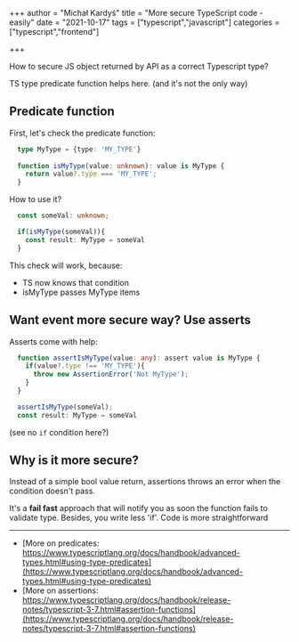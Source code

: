 +++
author = "Michał Kardyś"
title = "More secure TypeScript code - easily"
date = "2021-10-17"
tags = ["typescript","javascript"]
categories = ["typescript","frontend"]

+++

How to secure JS object returned by API as a correct Typescript type?

TS type predicate function helps here. (and it's not the only way)
<!--more-->

## Predicate function

First, let's check the predicate function:

```typescript
  type MyType = {type: 'MY_TYPE'}
    
  function isMyType(value: unknown): value is MyType {
    return value?.type === 'MY_TYPE';
  }
```

How to use it?

```typescript
  const someVal: unknown;

  if(isMyType(someVal)){
    const result: MyType = someVal
  }
```

This check will work, because: 

* TS now knows that condition 
* isMyType passes MyType items

## Want event more secure way? Use asserts

Asserts come with help:
```typescript
  function assertIsMyType(value: any): assert value is MyType {
    if(value?.type !== 'MY_TYPE'){
      throw new AssertionError('Not MyType');
    }
  }

  assertIsMyType(someVal);
  const result: MyType = someVal
```
(see no `if` condition here?)

## Why is it more secure?

Instead of a simple bool value return, assertions throws an error when the condition doesn't pass.

It's a **fail fast** approach that will notify you as soon the function fails to validate type. Besides, you write less 'if'. Code is more straightforward


* * * 

* [More on predicates:
https://www.typescriptlang.org/docs/handbook/advanced-types.html#using-type-predicates](https://www.typescriptlang.org/docs/handbook/advanced-types.html#using-type-predicates)
* [More on assertions:
https://www.typescriptlang.org/docs/handbook/release-notes/typescript-3-7.html#assertion-functions](https://www.typescriptlang.org/docs/handbook/release-notes/typescript-3-7.html#assertion-functions)

